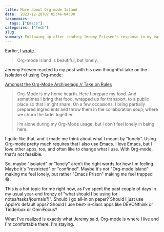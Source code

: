```yaml
---
title: More about Org-mode Island
date:  2023-12-28T07:05:46-04:00
taxonomies:
  tags: ["Emacs"]
categories: ["Tech"]
slug: 
summary: Following up after reading Jeremy Friesen's response to my earlier post
---
```


Earlier, I [wrote](https://baty.net/journal/2023/12/28/the-org-mode-island)...

> Org-mode Island is beautiful, but lonely.

Jeremy Friesen reacted to my post with his own thoughtful take on the isolation of using Org-mode:

[Amongst the Org-Mode Archipelago // Take on Rules](https://takeonrules.com/2023/12/28/amongst-the-org-mode-archipelago/)
> Org-Mode is my home hearth. Here I prepare my food. And sometimes I bring that food, wrapped up for transport, to a public place so that I might share. On a few occasions, I bring partially prepared ingredients and throw them in the collaboration soup; where we churn the ladel together.
> 
> I’m alone during my Org-Mode usage, but I don’t feel lonely in being here.

I quite like that, and it made me think about what I meant by  "lonely". Using Org-mode pretty much requires that I also use Emacs. I love Emacs, but I love other apps, too, and often like to change what I use. With Org-mode, that's not feasible. 

So, maybe "isolated" or "lonely" aren't the right words for how I'm feeling. Maybe it's "restricted" or "confined". Maybe it's not "Org-mode Island" making me feel lonely, but rather "Emacs Prison" making me feel trapped 😅.

This is a hot topic for me right now, as I've spent the past couple of days in my usual year-end frenzy of "what should I be using for notes/tasks/journals?!". Should I go all-in on paper? Should I just use Apple's default apps? Should I use best-in-class apps like DEVONthink or Tinderbox or OmniFocus?

What I've realized is exactly what Jeremy said, Org-mode is where I live and I'm comfortable there. I'm staying.